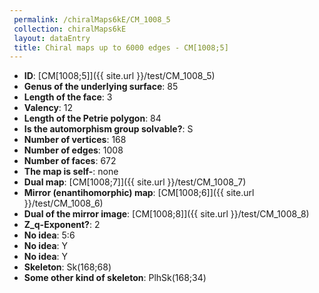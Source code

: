 ```yaml
--- 
 permalink: /chiralMaps6kE/CM_1008_5 
 collection: chiralMaps6kE
 layout: dataEntry
 title: Chiral maps up to 6000 edges - CM[1008;5]
---
```


- **ID**: [CM[1008;5]]({{ site.url }}/test/CM_1008_5)
- **Genus of the underlying surface**: 85
- **Length of the face**: 3
- **Valency**: 12
- **Length of the Petrie polygon**: 84
- **Is the automorphism group solvable?**: S
- **Number of vertices**: 168
- **Number of edges**: 1008
- **Number of faces**: 672
- **The map is self-**: none
- **Dual map**: [CM[1008;7]]({{ site.url }}/test/CM_1008_7)
- **Mirror (enantihomorphic) map**: [CM[1008;6]]({{ site.url }}/test/CM_1008_6)
- **Dual of the mirror image**: [CM[1008;8]]({{ site.url }}/test/CM_1008_8)
- **Z_q-Exponent?**: 2
- **No idea**:  5:6
- **No idea**: Y
- **No idea**: Y
- **Skeleton**: Sk(168;68)
- **Some other kind of skeleton**: PlhSk(168;34)
